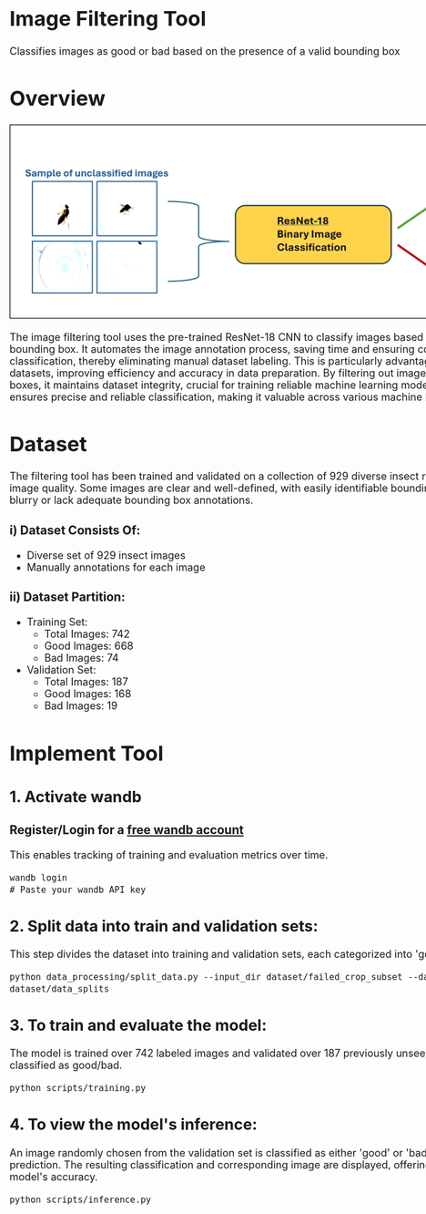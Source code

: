 <div style="width: 1000px; font-size: 18px;">

# Image Filtering Tool


Classifies images as good or bad based on the presence of a valid bounding box

# Overview


![Overview](./images/overview.png)

The image filtering tool uses the pre-trained ResNet-18 CNN to classify images based on the presence of a valid bounding box. It automates the image annotation process, saving time and ensuring consistent, standardized classification, thereby eliminating manual dataset labeling. This is particularly advantageous for large-scale image datasets, improving efficiency and accuracy in data preparation. By filtering out images without valid bounding boxes, it maintains dataset integrity, crucial for training reliable machine learning models. ResNet-18’s robustness ensures precise and reliable classification, making it valuable across various machine learning workflows.

# Dataset
The filtering tool has been trained and validated on a collection of 929 diverse insect records that vary widely in image quality. Some images are clear and well-defined, with easily identifiable bounding boxes, while others may be blurry or lack adequate bounding box annotations.

### i) Dataset Consists Of:
- Diverse set of 929 insect images
- Manually annotations for each image

### ii) Dataset Partition:
  - Training Set:
    - Total Images: 742
    - Good Images: 668
    - Bad Images: 74
  - Validation Set:
    - Total Images: 187
    - Good Images: 168
    - Bad Images: 19



# Implement Tool

## 1. Activate wandb
### Register/Login for a [free wandb account](https://wandb.ai/site)
This enables tracking of training and evaluation metrics over time.
```shell
wandb login
# Paste your wandb API key
```

## 2. Split data into train and validation sets:
This step divides the dataset into training and validation sets, each categorized into 'good' and 'bad' images.

```
python data_processing/split_data.py --input_dir dataset/failed_crop_subset --dataset_name dataset/data_splits
```

## 3. To train and evaluate the model:
The model is trained over 742 labeled images and validated over 187 previously unseen images that have been classified as good/bad. 
```
python scripts/training.py
```

## 4. To view the model's inference:
An image randomly chosen from the validation set is classified as either 'good' or 'bad' based on the model's prediction. The resulting classification and corresponding image are displayed, offering visual confirmation of the model's accuracy.
```
python scripts/inference.py
```

</div>
